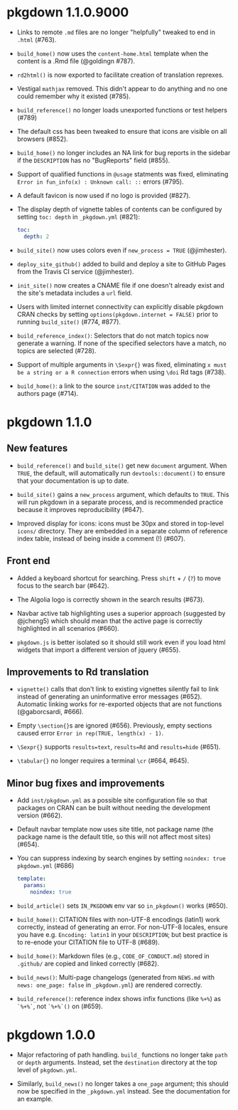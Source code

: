 # pkgdown 1.1.0.9000

* Links to remote `.md` files are no longer "helpfully" tweaked to end in 
  `.html` (#763).

* `build_home()` now uses the `content-home.html` template when the content is a .Rmd file (@goldingn #787).

* `rd2html()` is now exported to facilitate creation of translation reprexes.

* Vestigal `mathjax` removed. This didn't appear to do anything and no one
  could remember why it existed (#785).

* `build_reference()` no longer loads unexported functions or test helpers 
  (#789)

* The default css has been tweaked to ensure that icons are visible on all
  browsers (#852).

* `build_home()` no longer includes an NA link for bug reports in the
  sidebar if the `DESCRIPTION` has no "BugReports" field (#855).

* Support of qualified functions in `@usage` statments was fixed, eliminating `Error in fun_info(x) : Unknown call: ::` errors (#795).

* A default favicon is now used if no logo is provided (#827).

* The display depth of vignette tables of contents can be configured by setting `toc: depth` in `_pkgdown.yml` (#821):

  ```yaml
  toc:
    depth: 2
  ```

* `build_site()` now uses colors even if `new_process = TRUE` (@jimhester).

* `deploy_site_github()` added to build and deploy a site to GitHub Pages from the
  Travis CI service (@jimhester).

* `init_site()` now creates a CNAME file if one doesn't already exist and the
  site's metadata includes a `url` field.

* Users with limited internet connectivity can explicitly disable pkgdown CRAN checks
  by setting `options(pkgdown.internet = FALSE)` prior to running `build_site()` (#774, #877).
  
* `build_reference_index()`: Selectors that do not match topics now generate a warning.
  If none of the specified selectors have a match, no topics are selected (#728).
  
* Support of multiple arguments in `\Sexpr{}` was fixed, eliminating `x must be a
  string or a R connection` errors when using `\doi` Rd tags (#738).

* `build_home()`: a link to the source `inst/CITATION` was added to the authors page (#714).

# pkgdown 1.1.0

## New features

* `build_reference()` and `build_site()` get new `document` argument. When 
  `TRUE`, the default, will automatically run `devtools::document()` to 
  ensure that your documentation is up to date.

* `build_site()` gains a `new_process` argument, which defaults to `TRUE`.
  This will run pkgdown in a separate process, and is recommended practice
  because it improves reproducibility (#647).

* Improved display for icons: icons must be 30px and stored in top-level 
  `icons/` directory. They are embedded in a separate column of reference 
  index table, instead of being inside a comment (!) (#607).
  
## Front end

* Added a keyboard shortcut for searching. Press `shift` + `/` (`?`) to move 
  focus to the search bar (#642). 
  
* The Algolia logo is correctly shown in the search results (#673).
 
* Navbar active tab highlighting uses a superior approach (suggested by 
  @jcheng5) which should mean that the active page is correctly highlighted
  in all scenarios (#660).

* `pkgdown.js` is better isolated so it should still work even if you 
  load html widgets that import a different version of jquery (#655).

## Improvements to Rd translation

* `vignette()` calls that don't link to existing vignettes silently fail 
  to link instead of generating an uninformative error messages (#652). 
  Automatic linking works for re-exported objects that are not functions 
  (@gaborcsardi, #666).

* Empty `\section{}`s are ignored (#656). Previously, empty sections caused 
  error `Error in rep(TRUE, length(x) - 1)`.

* `\Sexpr{}` supports `results=text`, `results=Rd` and `results=hide` (#651).

* `\tabular{}` no longer requires a terminal `\cr` (#664, #645).

## Minor bug fixes and improvements

* Add `inst/pkgdown.yml` as a possible site configuration file so that packages 
  on CRAN can be built without needing the development version (#662).

* Default navbar template now uses site title, not package name (the package 
  name is the default title, so this will not affect most sites) (#654).

* You can suppress indexing by search engines by setting `noindex: true` 
  `pkgdown.yml` (#686)
  
    ```yaml
    template:
      params:
        noindex: true
    ```

* `build_article()` sets `IN_PKGDOWN` env var so `in_pkgdown()` works 
  (#650).

* `build_home()`: CITATION files with non-UTF-8 encodings (latin1) work
  correctly, instead of generating an error. For non-UTF-8 locales, ensure you 
  have e.g. `Encoding: latin1` in your `DESCRIPTION`; but best practice is to 
  re-enode your CITATION file to UTF-8 (#689).

* `build_home()`: Markdown files (e.g., `CODE_OF_CONDUCT.md`) stored in 
  `.github/` are copied and linked correctly (#682).

* `build_news()`: Multi-page changelogs (generated from `NEWS.md` with
  `news: one_page: false` in `_pkgdown.yml`) are rendered correctly.

* `build_reference()`: reference index shows infix functions (like `%+%`) as 
  `` `%+%` ``, not `` `%+%`() `` on  (#659).

# pkgdown 1.0.0

* Major refactoring of path handling. `build_` functions no longer take
  `path` or `depth` arguments. Instead, set the `destination` directory 
  at the top level of `pkgdown.yml`.

* Similarly, `build_news()` no longer takes a `one_page` argument;
  this should now be specified in the `_pkgdown.yml` instead. See the 
  documentation for an example.
